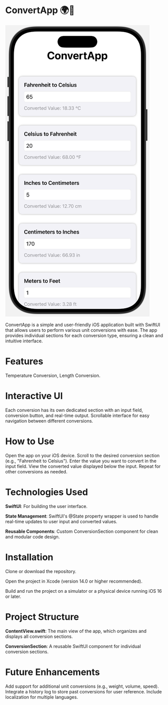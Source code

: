 # ConvertApp 🌍📏
![App Screenshot](./image.png)


ConvertApp is a simple and user-friendly iOS application built with SwiftUI that allows users to perform various unit conversions with ease. The app provides individual sections for each conversion type, ensuring a clean and intuitive interface.

# Features

Temperature Conversion, Length Conversion.


# Interactive UI

Each conversion has its own dedicated section with an input field, conversion button, and real-time output. Scrollable interface for easy navigation between different conversions.

# How to Use

Open the app on your iOS device. Scroll to the desired conversion section (e.g., "Fahrenheit to Celsius"). Enter the value you want to convert in the input field. View the converted value displayed below the input. Repeat for other conversions as needed.

# Technologies Used

**SwiftUI**: For building the user interface.

**State Management**: SwiftUI's @State property wrapper is used to handle real-time updates to user input and converted values.

**Reusable Components**: Custom ConversionSection component for clean and modular code design.

# Installation

Clone or download the repository.

Open the project in Xcode (version 14.0 or higher recommended).

Build and run the project on a simulator or a physical device running iOS 16 or later.

# Project Structure

**ContentView.swift**: The main view of the app, which organizes and displays all conversion sections.

**ConversionSection**: A reusable SwiftUI component for individual conversion sections.

# Future Enhancements

Add support for additional unit conversions (e.g., weight, volume, speed). Integrate a history log to store past conversions for user reference. Include localization for multiple languages.
